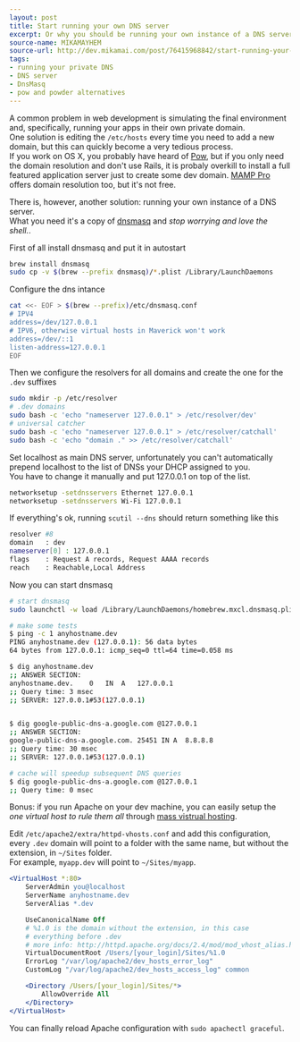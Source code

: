 ```yaml
---
layout: post
title: Start running your own DNS server
excerpt: Or why you should be running your own instance of a DNS server, it's easier than you think.
source-name: MIKAMAYHEM
source-url: http://dev.mikamai.com/post/76415968842/start-running-your-own-dns
tags:
- running your private DNS
- DNS server
- DnsMasq
- pow and powder alternatives
---
```


A common problem in web development is simulating the final environment and, specifically, running your apps in their own private domain.  
One solution is editing the `/etc/hosts` every time you need to add a new domain, but this can quickly become a very tedious process.  
If you work on OS X, you probably have heard of [Pow](http://pow.cx/), but if you only need the domain resolution and don't use Rails, it is probaly overkill to install a full featured application server just to create some dev domain.
[MAMP Pro](http://www.mamp.info/en/mamp-pro/index.html?utm_medium=twitter&utm_source=twitterfeed) offers domain resolution too, but it's not free.  

There is, however, another solution: running your own instance of a DNS server.  
What you need it's a copy of [dnsmasq](http://www.thekelleys.org.uk/dnsmasq/doc.html) and *stop worrying and love the shell.*.

First of all install dnsmasq and put it in autostart

```bash
brew install dnsmasq  
sudo cp -v $(brew --prefix dnsmasq)/*.plist /Library/LaunchDaemons
```

Configure the dns intance

```bash
cat <<- EOF > $(brew --prefix)/etc/dnsmasq.conf
# IPV4
address=/dev/127.0.0.1
# IPV6, otherwise virtual hosts in Maverick won't work
address=/dev/::1
listen-address=127.0.0.1
EOF
```

Then we configure the resolvers for all domains and create the one for the `.dev` suffixes


```bash
sudo mkdir -p /etc/resolver
# .dev domains
sudo bash -c 'echo "nameserver 127.0.0.1" > /etc/resolver/dev'
# universal catcher
sudo bash -c 'echo "nameserver 127.0.0.1" > /etc/resolver/catchall'
sudo bash -c 'echo "domain ." >> /etc/resolver/catchall'
```


Set localhost as main DNS server, unfortunately you can't automatically prepend localhost to the list of DNSs your DHCP assigned to you.  
You have to change it manually and put 127.0.0.1 on top of the list.

```bash
networksetup -setdnsservers Ethernet 127.0.0.1
networksetup -setdnsservers Wi-Fi 127.0.0.1
```

If everything's ok, running `scutil --dns` should return something like this

```bash
resolver #8
domain   : dev
nameserver[0] : 127.0.0.1
flags    : Request A records, Request AAAA records
reach    : Reachable,Local Address
```

Now you can start dnsmasq

```bash
# start dnsmasq
sudo launchctl -w load /Library/LaunchDaemons/homebrew.mxcl.dnsmasq.plist

# make some tests
$ ping -c 1 anyhostname.dev
PING anyhostname.dev (127.0.0.1): 56 data bytes
64 bytes from 127.0.0.1: icmp_seq=0 ttl=64 time=0.058 ms

$ dig anyhostname.dev
;; ANSWER SECTION:
anyhostname.dev.	0	IN	A	127.0.0.1
;; Query time: 3 msec
;; SERVER: 127.0.0.1#53(127.0.0.1)


$ dig google-public-dns-a.google.com @127.0.0.1
;; ANSWER SECTION:
google-public-dns-a.google.com.	25451 IN A	8.8.8.8
;; Query time: 30 msec
;; SERVER: 127.0.0.1#53(127.0.0.1)

# cache will speedup subsequent DNS queries
$ dig google-public-dns-a.google.com @127.0.0.1
;; Query time: 0 msec
```

Bonus: if you run Apache on your dev machine, you can easily setup the *one virtual host to rule them all* through [mass vistrual hosting](http://httpd.apache.org/docs/2.4/vhosts/mass.html).  

Edit `/etc/apache2/extra/httpd-vhosts.conf` and add this configuration, every `.dev` domain will point to a folder with the same name, but without the extension, in `~/Sites` folder.  
For example, `myapp.dev` will point to `~/Sites/myapp`.

```apache
<VirtualHost *:80>
    ServerAdmin you@localhost
    ServerName anyhostname.dev
    ServerAlias *.dev

    UseCanonicalName Off
    # %1.0 is the domain without the extension, in this case
    # everything before .dev
    # more info: http://httpd.apache.org/docs/2.4/mod/mod_vhost_alias.html
    VirtualDocumentRoot /Users/[your_login]/Sites/%1.0
    ErrorLog "/var/log/apache2/dev_hosts_error_log"
    CustomLog "/var/log/apache2/dev_hosts_access_log" common

    <Directory /Users/[your_login]/Sites/*>
        AllowOverride All
    </Directory>
</VirtualHost>
```

You can finally reload Apache configuration with `sudo apachectl graceful`.
